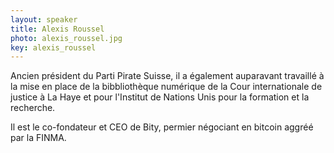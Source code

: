 ```yaml
---
layout: speaker
title: Alexis Roussel
photo: alexis_roussel.jpg
key: alexis_roussel
---
```


Ancien président du Parti Pirate Suisse, il a également auparavant travaillé à la mise en place de la bibbliothèque numérique de la Cour internationale de justice à La Haye et pour l'Institut de Nations Unis pour la formation et la recherche.

Il est le co-fondateur et CEO de Bity, permier négociant en bitcoin aggréé par la FINMA.